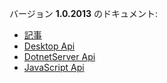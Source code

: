 バージョン **1.0.2013** のドキュメント:
- [記事](~/en/developer/archived-docs/Reveal-Sdk-Articles-1.0.2013.pdf)
- [Desktop Api](~/en/developer/archived-docs/Reveal-Sdk-Desktop-Api-1.0.2013.pdf)
- [DotnetServer Api](~/en/developer/archived-docs/Reveal-Sdk-DotnetServer-Api-1.0.2013.pdf)
- [JavaScript Api](~/en/developer/archived-docs/Reveal-Sdk-JavaScript-Api-1.0.2013.zip)